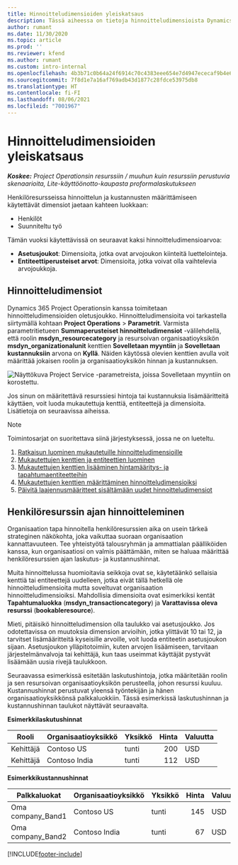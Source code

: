 ```yaml
---
title: Hinnoitteludimensioiden yleiskatsaus
description: Tässä aiheessa on tietoja hinnoitteludimensioista Dynamics 365 Project Operationsissa.
author: rumant
ms.date: 11/30/2020
ms.topic: article
ms.prod: ''
ms.reviewer: kfend
ms.author: rumant
ms.custom: intro-internal
ms.openlocfilehash: 4b3b71c0b64a24f6914c70c4383eee654e7d4947ececaf9b4e6394f45a081a4c
ms.sourcegitcommit: 7f8d1e7a16af769adb43d1877c28fdce53975db8
ms.translationtype: HT
ms.contentlocale: fi-FI
ms.lasthandoff: 08/06/2021
ms.locfileid: "7001967"
---
```

# <a name="pricing-dimensions-overview"></a>Hinnoitteludimensioiden yleiskatsaus

_**Koskee:** Project Operationsin resurssiin / muuhun kuin resurssiin perustuvia skenaarioita, Lite-käyttöönotto-kaupasta proformalaskutukseen_

Henkilöresursseissa hinnoittelun ja kustannusten määrittämiseen käytettävät dimensiot jaetaan kahteen luokkaan:

- Henkilöt
- Suunniteltu työ

Tämän vuoksi käytettävissä on seuraavat kaksi hinnoitteludimensioarvoa:

- **Asetusjoukot**: Dimensioita, jotka ovat arvojoukon kiinteitä luettelointeja.
- **Entiteettiperusteiset arvot**: Dimensioita, jotka voivat olla vaihtelevia arvojoukkoja.

## <a name="pricing-dimensions"></a>Hinnoitteludimensiot

Dynamics 365 Project Operationsin kanssa toimitetaan hinnoitteludimensioiden oletusjoukko. Hinnoitteludimensioita voi tarkastella siirtymällä kohtaan **Project Operations** > **Parametrit**. Varmista parametritietueen **Summaperusteiset hinnoitteludimensiot** -välilehdellä, että roolin **msdyn_resourcecategory** ja resursoivan organisaatioyksikön **msdyn_organizationalunit** kenttien **Sovelletaan myyntiin** ja **Sovelletaan kustannuksiin** arvona on **Kyllä**. Näiden käytössä olevien kenttien avulla voit määrittää jokaisen roolin ja organisaatioyksikön hinnan ja kustannuksen.

![Näyttökuva Project Service -parametreista, joissa Sovelletaan myyntiin on korostettu.](media/PS-OOB-parameters.png)

Jos sinun on määritettävä resurssiesi hintoja tai kustannuksia lisämääritteitä käyttäen, voit luoda mukautettuja kenttiä, entiteettejä ja dimensioita. Lisätietoja on seuraavissa aiheissa. 
  
  > [!NOTE]
  > Toimintosarjat on suoritettava siinä järjestyksessä, jossa ne on lueteltu.

1. [Ratkaisun luominen mukautetuille hinnoitteludimensioille](../sales/create-solution-custompd.md)
2. [Mukautettujen kenttien ja entiteettien luominen](create-custom-fields-entities-pricing-dimensions.md)
3. [Mukautettujen kenttien lisääminen hintamääritys- ja tapahtumaentiteetteihin ](add-custom-fields-price-setup-transactional-entities.md)
4. [Mukautettujen kenttien määrittäminen hinnoitteludimensioiksi ](set-up-custom-fields-pricing-dimensions.md)
5. [Päivitä laajennusmääritteet sisältämään uudet hinnoitteludimensiot](update-plugin-attributes-pd.md)


## <a name="pricing-human-resource-time"></a>Henkilöresurssin ajan hinnoitteleminen
Organisaation tapa hinnoitella henkilöresurssien aika on usein tärkeä strateginen näkökohta, joka vaikuttaa suoraan organisaation kannattavuuteen. Tee yhteistyötä talousryhmän ja ammattialan päälliköiden kanssa, kun organisaatiosi on valmis päättämään, miten se haluaa määrittää henkilöresurssien ajan laskutus- ja kustannushinnat.

Muita hinnoittelussa huomioitavia seikkoja ovat se, käytetäänkö sellaisia kenttiä tai entiteettejä uudelleen, jotka eivät tällä hetkellä ole hinnoitteludimensioita mutta soveltuvat organisaation hinnoitteludimensioiksi. Mahdollisia dimensioita ovat esimerkiksi kentät **Tapahtumaluokka** (**msdyn_transactioncategory**) ja **Varattavissa oleva resurssi** (**bookableresource**). 

Mieti, pitäisikö hinnoitteludimension olla taulukko vai asetusjoukko. Jos odotettavissa on muutoksia dimension arvioihin, jotka ylittävät 10 tai 12, ja tarvitset lisämääritteitä kyseisille arvoille, voit luoda entiteetin asetusjoukon sijaan. Asetusjoukon ylläpitotoimiin, kuten arvojen lisäämiseen, tarvitaan järjestelmänvalvoja tai kehittäjä, kun taas useimmat käyttäjät pystyvät lisäämään uusia rivejä taulukkoon.

Seuraavassa esimerkissä esitetään laskutushintoja, jotka määritetään roolin ja sen resursoivan organisaatioyksikön perusteella, johon resurssi kuuluu. Kustannushinnat perustuvat yleensä työntekijän ja hänen organisaatioyksikkönsä palkkaluokkiin. Tässä esimerkissä laskutushinnan ja kustannushinnan taulukot näyttävät seuraavalta.

**Esimerkkilaskutushinnat**

| Rooli        | Organisaatioyksikkö    |Yksikkö      |Hinta      |Valuutta  |
| ------------|-------------|----------|----------:|----------|
| Kehittäjä   | Contoso US  |tunti | 200|USD     |
| Kehittäjä   | Contoso India |tunti|   112|USD     |


**Esimerkkikustannushinnat**

| Palkkaluokat     | Organisaatioyksikkö    |Yksikkö      |Hinta      |Valuutta  |
| ----------------|-------------|----------|----------:|----------|
| Oma company_Band1 | Contoso US  |tunti | 145|USD     |
| Oma company_Band2 | Contoso India |tunti|   67|USD     |


[!INCLUDE[footer-include](../includes/footer-banner.md)]